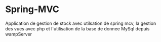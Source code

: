 # Spring-MVC

Application de gestion de stock avec utilsation de spring mcv, la gestion des vues avec php et l'utilisation de la base de donnee MySql depuis wampServer
